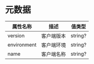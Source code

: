 # 元数据

| 属性名称    | 描述       | 值类型  |
| ----------- | ---------- | ------- |
| version     | 客户端版本 | string? |
| environment | 客户端环境 | string? |
| name        | 客户端名称 | string? |
